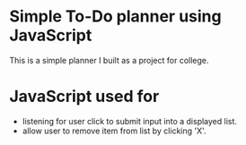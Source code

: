 # Simple To-Do planner using JavaScript

This is a simple planner I built as a project for college.

# JavaScript used for
* listening for user click to submit input into a displayed list.
* allow user to remove item from list by clicking 'X'.
